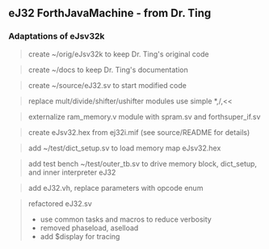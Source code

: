 ## eJ32 ForthJavaMachine - from Dr. Ting
### Adaptations of eJsv32k
> create ~/orig/eJsv32k to keep Dr. Ting's original code

> create ~/docs to keep Dr. Ting's documentation

> create ~/source/eJ32.sv to start modified code

> replace mult/divide/shifter/ushifter modules use simple *,/,<<

> externalize ram_memory.v module with spram.sv and forthsuper_if.sv

> create eJsv32.hex from ej32i.mif (see source/README for details)

> add ~/test/dict_setup.sv to load memory map eJsv32.hex

> add test bench ~/test/outer_tb.sv to drive memory block, dict_setup, and inner interpreter eJ32

> add eJ32.vh, replace parameters with opcode enum

> refactored eJ32.sv
>  + use common tasks and macros to reduce verbosity
>  + removed phaseload, aselload
>  + add $display for tracing

